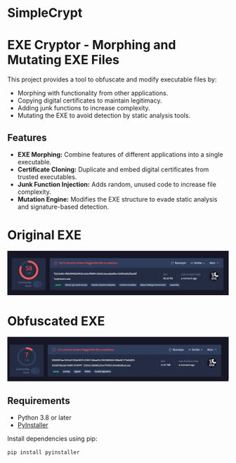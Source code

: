 # SimpleCrypt
# EXE Cryptor - Morphing and Mutating EXE Files

This project provides a tool to obfuscate and modify executable files by:  
- Morphing with functionality from other applications.  
- Copying digital certificates to maintain legitimacy.  
- Adding junk functions to increase complexity.  
- Mutating the EXE to avoid detection by static analysis tools.  

## Features
- **EXE Morphing:** Combine features of different applications into a single executable.  
- **Certificate Cloning:** Duplicate and embed digital certificates from trusted executables.  
- **Junk Function Injection:** Adds random, unused code to increase file complexity.  
- **Mutation Engine:** Modifies the EXE structure to evade static analysis and signature-based detection.
  
# Original EXE
![Original EXE](1.png)
# Obfuscated EXE
![Obfuscated EXE](2.png)

## Requirements
- Python 3.8 or later  
- [PyInstaller](https://pyinstaller.org)  

Install dependencies using pip:  
```bash
pip install pyinstaller
